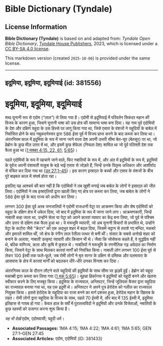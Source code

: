 # Bible Dictionary (Tyndale)

## License Information

**Bible Dictionary (Tyndale)** is based on and adapted from: _Tyndale Open Bible Dictionary_, [Tyndale House Publishers](https://tyndaleopenresources.com/), 2023, which is licensed under a [CC BY-SA 4.0 license](https://creativecommons.org/licenses/by-sa/4.0/legalcode.en).

This markdown version (created `2025-10-06`) is provided under the same license.



--------------------------------

## इदूमिया, इदूमिया, इदूमियाई (id: 381556)

इदूमिया, इदूमिया, इदूमियाई
==========================

शब्द यूनानी रूप से एदोम (“लाल”) से लिया गया है। एदोमी से इदूमियाई में परिवर्तन सिकंदर महान की विजय के कारण हुआ, जिसने यूनानी भाषा को उस क्षेत्र की सामान्य भाषा बना दिया। यह नाम पूर्व एदोमियों के देश और दक्षिण यहूदा के उस हिस्से पर लागू किया गया था, जिसे एसाव के वंशजों ने यहूदियों के बाबेल में निर्वासित होने के बाद नबूकदनेस्सर द्वारा 586 ईसा पूर्व में विजय प्राप्त करने के बाद कब्जा कर लिया था। अंतरनियम काल में इदूमिया के रूप में जाना जाने वाला देश अपनी उत्तरी सीमा बेत\-सूर (बेतसूर) पर था, जो हेब्रोन के कुछ मील उत्तर में था, और इसमें कुछ शेफेला (निचला देश) शामिल था जो पूर्व पलिश्ती देश तक फैला हुआ था ([1 मक्का 4:15, 22, 61](https://ref.ly/1Macc4:15,1Macc4:22,1Macc4:61); [5:65](https://ref.ly/1Macc5:65))।

पहले एदोमियों के रूप में पहचाने जाने वाले, फिर नबातियों के रूप में, और अंत में इदूमियों के रूप में, इदूमियों के पूर्वज अपनी वंशावली याकूब के बड़े भाई एसाव से जोड़ते हैं, जिन्हें उनके पितृत्व अधिकार और आशीर्वाद से वंचित कर दिया गया था ([उत 27:1–45](https://ref.ly/Gen27:1-Gen27:45))। इस कारण इस्राएल के बच्चों और एसाव के वंशजों के बीच पूरे बाइबल काल में संघर्ष होता रहा।

इसलिए यह आश्चर्य की बात नहीं है कि एदोमियों ने तब खुशी मनाई जब बाबेल के लोगों ने इस्राएल को जीत लिया। एदोमियों ने तब इस्राएलियों द्वारा खाली किए गए क्षेत्र पर कब्जा कर लिया, जब बाबेल के लोगों ने 586 ईसा पूर्व के बाद राज्य को अधीन कर लिया।

लगभग 300 ईसा पूर्व अरब जनजातियों ने एदोमी राजधानी पेट्रा पर आक्रमण किया और शेष एदोमियों को यहूदा के दक्षिण क्षेत्र में धकेल दिया, जो बाद में इदूमिया के रूप में जाना जाने लगा। आक्रमणकारी, जिन्हें नाबाती कहा जाता था, उन्होंने सेला या पेट्रा को अपने कारवां व्यापार का केंद्र बना लिया, जो पूर्व से पश्चिम और उत्तर से दक्षिण तक फैला हुआ था। ये मरूभूमि व्यापारी, जो अब यूनानी विचारों से प्रभावित थे, उन्होंने पेट्रा के कटोरा जैसे “क्रेटर” को एक अद्भुत शहर में बदल दिया, जिसमें चट्टान से तराशे गए मन्दिर, मकबरे और इमारतें शामिल थीं, जो क्षेत्र के रंगीन लाल रेतीला पत्थर से बनी थीं। संसार के सबसे अनोखे शहर को बनाने के अलावा, नाबाती उत्कृष्ट व्यापारी और किसान भी थे। जैसा कि जोसेफस कहते हैं, वे युद्धप्रिय नहीं थे, बल्कि वाणिज्य, कला और कृषि में कुशल थे। नाबतियों ने मरूभूमि के रणनीतिक गढ़ अवेदात का निर्माण किया, जिसने पेट्रा के साथ मिलकर कारवां मार्गों को नियंत्रित किया। नाबाती लोग लगभग 100 ईसा पूर्व से लेकर 100 ईस्वी तक फले\-फूले, जब रोमी लोगों ने मृत सागर के दक्षिण से दमिश्क और पलमायरा के आसपास के क्षेत्र में कारवां मार्गों को बदलकर धीरे\-धीरे उनका विनाश कर दिया।

अंतरनियम काल के दौरान लौटने वाले यहूदियों की इदूमियों के साथ सीमा पर झड़पें हुईं। हेब्रोन को यहूदा मकाब्बी द्वारा कब्जा कर लिया गया ([1 मक 5:65](https://ref.ly/1Macc5:65))। यूहन्ना हिर्कानस ने इदूमियों को यहूदी बनने और खतना स्वीकार करने के लिए मजबूर किया। इदूमिया के राज्यपाल, अन्तिपटर, जिन्हें जूलियस कैसर द्वारा यहूदिया का राज्यपाल बनाया गया था, वह एक इदूमी थे। अन्तिपटर ने अपने पुत्र हेरोदेस को गलील का राज्यपाल नियुक्त किया। इससे हेरोदेस के यहूदिया का राजा बनने का मार्ग प्रशस्त हुआ, हेरोदेस महान के खिताब के तहत। रोमी लोगों द्वारा यहूदिया के विजय के साथ, पहले 70 ईस्वी में, और बाद में 135 ईस्वी में, इदूमिया इतिहास से गायब हो गया। केवल हाल के वर्षों में पुरातत्वविदों ने इदूमियों और उनके विजेताओं, नबातियों के कुछ रहस्यों को उजागर करना शुरू किया है।

*यह भी देखें* एदोम, एदोमवासी; यहूदी धर्म।

* **Associated Passages:** 1MA 4:15; 1MA 4:22; 1MA 4:61; 1MA 5:65; GEN 27:1–GEN 27:45
* **Associated Articles:** एदोम, एदोमियों (ID: 381433)

